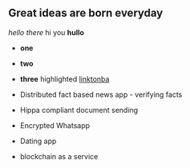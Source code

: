 ## Great ideas are born everyday
*hello there*
hi you
__hullo__
- __one__
- __two__ 
- __three__
highlighted
[linktonba](http://nba.com)


- Distributed fact based news app - verifying facts
- Hippa compliant document sending
- Encrypted Whatsapp
- Dating app
- blockchain as a service 
